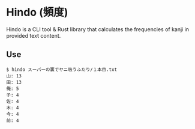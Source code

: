 # Hindo (頻度)

Hindo is a CLI tool & Rust library that calculates the frequencies of kanji in
provided text content.

## Use

```shell
$ hindo スーパーの裏でヤニ吸うふたり/１本目.txt
山: 13
田: 13
俺: 5
子: 4
佐: 4
木: 4
今: 4
前: 4
```
